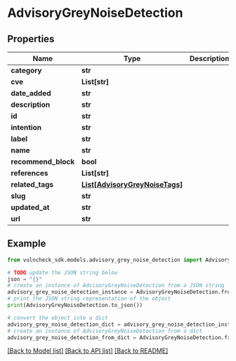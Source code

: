 # AdvisoryGreyNoiseDetection


## Properties

Name | Type | Description | Notes
------------ | ------------- | ------------- | -------------
**category** | **str** |  | [optional] 
**cve** | **List[str]** |  | [optional] 
**date_added** | **str** |  | [optional] 
**description** | **str** |  | [optional] 
**id** | **str** |  | [optional] 
**intention** | **str** |  | [optional] 
**label** | **str** |  | [optional] 
**name** | **str** |  | [optional] 
**recommend_block** | **bool** |  | [optional] 
**references** | **List[str]** |  | [optional] 
**related_tags** | [**List[AdvisoryGreyNoiseTags]**](AdvisoryGreyNoiseTags.md) |  | [optional] 
**slug** | **str** |  | [optional] 
**updated_at** | **str** |  | [optional] 
**url** | **str** |  | [optional] 

## Example

```python
from vulncheck_sdk.models.advisory_grey_noise_detection import AdvisoryGreyNoiseDetection

# TODO update the JSON string below
json = "{}"
# create an instance of AdvisoryGreyNoiseDetection from a JSON string
advisory_grey_noise_detection_instance = AdvisoryGreyNoiseDetection.from_json(json)
# print the JSON string representation of the object
print(AdvisoryGreyNoiseDetection.to_json())

# convert the object into a dict
advisory_grey_noise_detection_dict = advisory_grey_noise_detection_instance.to_dict()
# create an instance of AdvisoryGreyNoiseDetection from a dict
advisory_grey_noise_detection_from_dict = AdvisoryGreyNoiseDetection.from_dict(advisory_grey_noise_detection_dict)
```
[[Back to Model list]](../README.md#documentation-for-models) [[Back to API list]](../README.md#documentation-for-api-endpoints) [[Back to README]](../README.md)


